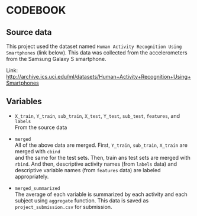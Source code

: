 # CODEBOOK

## Source data

This project used the dataset named `Human Activity Recognition Using Smartphones` (link below). This data was collected from the accelerometers from the Samsung Galaxy S smartphone.

Link: http://archive.ics.uci.edu/ml/datasets/Human+Activity+Recognition+Using+Smartphones

## Variables

- `X_train`, `Y_train`, `sub_train`, `X_test`, `Y_test`, `sub_test`, `features`, and `labels`<br>
From the source data<br>

- `merged`<br>
All of the above data are merged. First, `Y_train`, `sub_train`, `X_train` are merged with `cbind`<br> and the same for the test sets. Then, train ans test sets are merged with `rbind`. And then, descriptive activity names (from `labels` data) and descriptive variable names (from `features` data) are labeled appropriately.

- `merged_summarized`<br>
The average of each variable is summarized by each activity and each subject using `aggregate` function. This data is saved as `project_submission.csv` for submission.